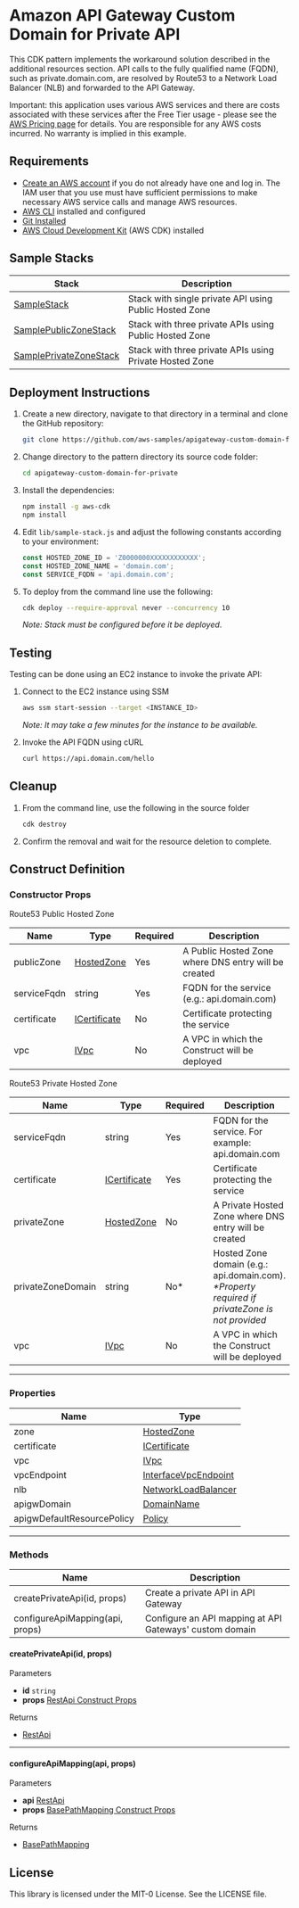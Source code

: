 
# Amazon API Gateway Custom Domain for Private API

This CDK pattern implements the workaround solution described in the additional resources section.
API calls to the fully qualified name (FQDN), such as private.domain.com, are resolved by Route53 to a Network Load Balancer (NLB) and forwarded to the API Gateway.

Important: this application uses various AWS services and there are costs associated with these services after the Free Tier usage - please see the [AWS Pricing page](https://aws.amazon.com/pricing/) for details. You are responsible for any AWS costs incurred. No warranty is implied in this example.

## Requirements

* [Create an AWS account](https://portal.aws.amazon.com/gp/aws/developer/registration/index.html) if you do not already have one and log in. The IAM user that you use must have sufficient permissions to make necessary AWS service calls and manage AWS resources.
* [AWS CLI](https://docs.aws.amazon.com/cli/latest/userguide/install-cliv2.html) installed and configured
* [Git Installed](https://git-scm.com/book/en/v2/Getting-Started-Installing-Git)
* [AWS Cloud Development Kit](https://docs.aws.amazon.com/cdk/latest/guide/cli.html) (AWS CDK) installed

## Sample Stacks
| Stack                                                      | Description                                             |
|------------------------------------------------------------|---------------------------------------------------------|
| [SampleStack](lib/sample-stack.js)                         | Stack with single private API using Public Hosted Zone  |
| [SamplePublicZoneStack](lib/sample-public-zone-stack.js)   | Stack with three private APIs using Public Hosted Zone  |
| [SamplePrivateZoneStack](lib/sample-private-zone-stack.js) | Stack with three private APIs using Private Hosted Zone |

## Deployment Instructions

1. Create a new directory, navigate to that directory in a terminal and clone the GitHub repository:
    ```bash
    git clone https://github.com/aws-samples/apigateway-custom-domain-for-private-api-cdk
    ```
2. Change directory to the pattern directory its source code folder:
    ```bash
    cd apigateway-custom-domain-for-private
    ```
3. Install the dependencies:
    ```bash
    npm install -g aws-cdk
    npm install
    ```
   
4. Edit `lib/sample-stack.js` and adjust the following constants according to your environment:

   ```javascript
   const HOSTED_ZONE_ID = 'Z0000000XXXXXXXXXXXX';
   const HOSTED_ZONE_NAME = 'domain.com';
   const SERVICE_FQDN = 'api.domain.com';
   ```
5. To deploy from the command line use the following:
    ```bash
    cdk deploy --require-approval never --concurrency 10
    ```

   _Note: Stack must be configured before it be deployed_.

## Testing
Testing can be done using an EC2 instance to invoke the private API:
1. Connect to the EC2 instance using SSM
    ```bash
    aws ssm start-session --target <INSTANCE_ID>
    ```
   _Note: It may take a few minutes for the instance to be available._


2. Invoke the API FQDN using cURL
    ```bash
    curl https://api.domain.com/hello
    ```

## Cleanup
 
1. From the command line, use the following in the source folder
    ```bash
    cdk destroy
    ```
2. Confirm the removal and wait for the resource deletion to complete.


## Construct Definition
### Constructor Props
Route53 Public Hosted Zone

| Name        | Type                                                                                                             | Required | Description                                          |
|-------------|------------------------------------------------------------------------------------------------------------------|----------|------------------------------------------------------|
| publicZone  | [HostedZone](https://docs.aws.amazon.com/cdk/api/v2/docs/aws-cdk-lib.aws_route53.HostedZone.html)                | Yes      | A Public Hosted Zone where DNS entry will be created |
| serviceFqdn | string                                                                                                           | Yes      | FQDN for the service (e.g.: api.domain.com)          |
| certificate | [ICertificate](https://docs.aws.amazon.com/cdk/api/v2/docs/aws-cdk-lib.aws_certificatemanager.ICertificate.html) | No       | Certificate protecting the service                   |
| vpc         | [IVpc](https://docs.aws.amazon.com/cdk/api/v2/docs/aws-cdk-lib.aws_ec2.IVpc.html)                                | No       | A VPC in which the Construct will be deployed        |

Route53 Private Hosted Zone

| Name              | Type                                                                                                             | Required | Description                                                                                    |
|-------------------|------------------------------------------------------------------------------------------------------------------|----------|------------------------------------------------------------------------------------------------|
| serviceFqdn       | string                                                                                                           | Yes      | FQDN for the service. For example: api.domain.com                                              |
| certificate       | [ICertificate](https://docs.aws.amazon.com/cdk/api/v2/docs/aws-cdk-lib.aws_certificatemanager.ICertificate.html) | Yes      | Certificate protecting the service                                                             |
| privateZone       | [HostedZone](https://docs.aws.amazon.com/cdk/api/v2/docs/aws-cdk-lib.aws_route53.HostedZone.html)                | No       | A Private Hosted Zone where DNS entry will be created                                          |
| privateZoneDomain | string                                                                                                           | No*      | Hosted Zone domain (e.g.: api.domain.com). _*Property required if privateZone is not provided_ |
| vpc               | [IVpc](https://docs.aws.amazon.com/cdk/api/v2/docs/aws-cdk-lib.aws_ec2.IVpc.html)                                | No       | A VPC in which the Construct will be deployed                                                  |

---
### Properties

| Name                       | Type                                                                                                                               |
|----------------------------|------------------------------------------------------------------------------------------------------------------------------------|
| zone                       | [HostedZone](https://docs.aws.amazon.com/cdk/api/v2/docs/aws-cdk-lib.aws_route53.HostedZone.html)                                  |
| certificate                | [ICertificate](https://docs.aws.amazon.com/cdk/api/v2/docs/aws-cdk-lib.aws_certificatemanager.ICertificate.html)                   |
| vpc                        | [IVpc](https://docs.aws.amazon.com/cdk/api/v2/docs/aws-cdk-lib.aws_ec2.IVpc.html)                                                  |_
| vpcEndpoint                | [InterfaceVpcEndpoint](https://docs.aws.amazon.com/cdk/api/v2/docs/aws-cdk-lib.aws_ec2.InterfaceVpcEndpoint.html)                  |_
| nlb                        | [NetworkLoadBalancer](https://docs.aws.amazon.com/cdk/api/v2/docs/aws-cdk-lib.aws_elasticloadbalancingv2.NetworkLoadBalancer.html) |
| apigwDomain                | [DomainName](https://docs.aws.amazon.com/cdk/api/v2/docs/aws-cdk-lib.aws_apigateway.DomainName.html)                               |
| apigwDefaultResourcePolicy | [Policy](https://docs.aws.amazon.com/cdk/api/v2/docs/aws-cdk-lib.aws_iam.Policy.html)                                              |

---
### Methods
| Name                            | Description                                             |
|---------------------------------|---------------------------------------------------------|
| createPrivateApi(id, props)     | Create a private API in API Gateway                     |
| configureApiMapping(api, props) | Configure an API mapping at API Gateways' custom domain |

#### createPrivateApi(id, props)
Parameters
- **id** `string`
- **props** [RestApi Construct Props](https://docs.aws.amazon.com/cdk/api/v2/docs/aws-cdk-lib.aws_apigateway.RestApi.html#construct-props)

Returns
- [RestApi](https://docs.aws.amazon.com/cdk/api/v2/docs/aws-cdk-lib.aws_apigateway.RestApi.html)
---

#### configureApiMapping(api, props)
Parameters
- **api** [RestApi](https://docs.aws.amazon.com/cdk/api/v2/docs/aws-cdk-lib.aws_apigateway.RestApi.html)
- **props** [BasePathMapping Construct Props](https://docs.aws.amazon.com/cdk/api/v2/docs/aws-cdk-lib.aws_apigateway.BasePathMapping.html#construct-props)

Returns
- [BasePathMapping](https://docs.aws.amazon.com/cdk/api/v2/docs/aws-cdk-lib.aws_apigateway.BasePathMapping.html)

## License

This library is licensed under the MIT-0 License. See the LICENSE file.
